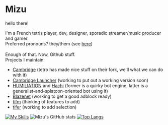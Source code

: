 # Mizu
hello there!<br>

I'm a French tetris player, dev, designer, sporadic streamer/music producer and gamer.<br>
Preferred pronouns? they/them (see [here](https://en.pronouns.page/@MizuOfficial))<br>
<br>
Enough of that. Now, Github stuff.<br>
Projects I maintain:
* [Cambridge](https://github.com/MillaBasset/cambridge) (tetro has made nice stuff on their fork, we'll what we can do with it)
* [Cambridge Launcher](https://github.com/Rexxt/cambridge-launcher) (working to put out a working version soon)
* [HUMILIATION](https://github.com/Rexxt/humiliation-discord) and [Hachi](https://github.com/Rexxt/hachi-discord) (former is a quirky bot engine, latter is a generalist-and-splatoon-oriented bot using it)
* [Blazenet](https://github.com/Rexxt/blazenet) (working to get a good adblock ready)
* [tifm](https://github.com/Rexxt/tifm) (thinking of features to add)
* [tifer](https://github.com/Rexxt/tifer) (working to add selection)

[![My Skills](https://skillicons.dev/icons?i=html,css,js,nodejs,py,fastapi,lua,bash,powershell,figma,visualstudio,vscode,discord,stackoverflow,md)](https://skillicons.dev)
![Mizu's GitHub stats](https://github-readme-stats.vercel.app/api?username=Rexxt&show_icons=true&theme=synthwave&hide_border=0)
[![Top Langs](https://github-readme-stats.vercel.app/api/top-langs/?username=Rexxt&theme=synthwave&hide_border=0)](https://github.com/anuraghazra/github-readme-stats)
